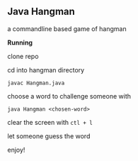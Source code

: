 ## Java Hangman

a commandline based game of hangman

**Running**

clone repo

cd into hangman directory

`javac Hangman.java`

choose a word to challenge someone with

`java Hangman <chosen-word>`

clear the screen with `ctl + l`

let someone guess the word

enjoy!